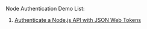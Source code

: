 Node Authentication Demo List:

1. [Authenticate a Node.js API with JSON Web Tokens](https://scotch.io/tutorials/authenticate-a-node-js-api-with-json-web-tokens)
